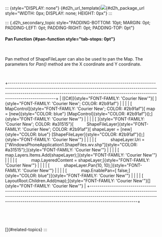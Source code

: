 ::: {style="DISPLAY: none"}
[](ms-xhelp:///?Id=d2h_url_template){#d2h_url_template}![](!package_url!){#d2h_package_url style="WIDTH: 0px; DISPLAY: none; HEIGHT: 0px"}
:::

::: {.d2h_secondary_topic style="PADDING-BOTTOM: 10pt; MARGIN: 0pt; PADDING-LEFT: 0pt; PADDING-RIGHT: 0pt; PADDING-TOP: 0pt"}
#### Pan Function {#pan-function style="tab-stops: 0pt"}

 

Pan method of ShapeFileLayer can also be used to pan the Map. The parameters for *Pan()* method are the X coordinate and Y coordinate.

 

+------------------------------------------------------------------------------------------------------------------------------------------------------------------------------------------------------------------------------------------------------------------+
| [\[C#\]]{style="FONT-FAMILY: 'Courier New'"}[ ]{style="FONT-FAMILY: 'Courier New'; COLOR: #2b91af"}                                                                                                                                                              |
|                                                                                                                                                                                                                                                                  |
| [            MapControl]{style="FONT-FAMILY: 'Courier New'; COLOR: #2b91af"}[ map = [new]{style="COLOR: blue"} [MapControl]{style="COLOR: #2b91af"}();]{style="FONT-FAMILY: 'Courier New'"}                                                                      |
|                                                                                                                                                                                                                                                                  |
| [ ]{style="FONT-FAMILY: 'Courier New'; COLOR: #a31515"}[           ShapeFileLayer]{style="FONT-FAMILY: 'Courier New'; COLOR: #2b91af"}[ shapeLayer = [new]{style="COLOR: blue"} [ShapeFileLayer]{style="COLOR: #2b91af"}();]{style="FONT-FAMILY: 'Courier New'"} |
|                                                                                                                                                                                                                                                                  |
| [            shapeLayer.Uri = [\"WindowsPhoneApplication1.ShapeFiles.wv.shp\"]{style="COLOR: #a31515"};]{style="FONT-FAMILY: 'Courier New'"}                                                                                                                     |
|                                                                                                                                                                                                                                                                  |
| [            map.Layers.Items.Add(shapeLayer);]{style="FONT-FAMILY: 'Courier New'"}                                                                                                                                                                              |
|                                                                                                                                                                                                                                                                  |
| [            map.LayeredContent = shapeLayer;]{style="FONT-FAMILY: 'Courier New'"}                                                                                                                                                                               |
|                                                                                                                                                                                                                                                                  |
| [            shapeLayer.Pan(10, 10);]{style="FONT-FAMILY: 'Courier New'"}                                                                                                                                                                                        |
|                                                                                                                                                                                                                                                                  |
| [            map.EnablePan=[ false;]{style="COLOR: blue"}]{style="FONT-FAMILY: 'Courier New'"}                                                                                                                                                                   |
|                                                                                                                                                                                                                                                                  |
| [            LayoutRoot.Children.Add(map);]{style="FONT-FAMILY: 'Courier New'"}[]{style="FONT-FAMILY: 'Courier New'"}                                                                                                                                            |
+------------------------------------------------------------------------------------------------------------------------------------------------------------------------------------------------------------------------------------------------------------------+

 

 

[]{#related-topics}
:::

